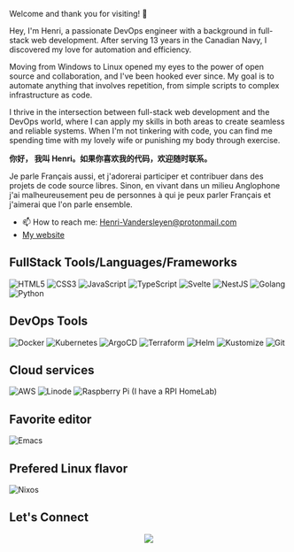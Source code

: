 Welcome and thank you for visiting! :wave:
 
Hey, I'm Henri, a passionate DevOps engineer with a background in full-stack web development. After serving 13 years in the Canadian Navy, I discovered my love for automation and efficiency.

Moving from Windows to Linux opened my eyes to the power of open source and collaboration, and I've been hooked ever since. My goal is to automate anything that involves repetition, from simple scripts to complex infrastructure as code.

I thrive in the intersection between full-stack web development and the DevOps world, where I can apply my skills in both areas to create seamless and reliable systems. When I'm not tinkering with code, you can find me spending time with my lovely wife or punishing my body through exercise.

**你好，
我叫 Henri。如果你喜欢我的代码，欢迎随时联系。**

Je parle Français aussi, et j'adorerai participer et contribuer dans des projets de code source libres. Sinon, en vivant dans un milieu Anglophone j'ai malheureusement peu de personnes à qui je peux parler Français et j'aimerai que l'on parle ensemble.

- 📫 How to reach me: Henri-Vandersleyen@protonmail.com
- [My website](https://me.vandersleyen.dev)


## FullStack Tools/Languages/Frameworks
![HTML5](https://img.shields.io/badge/-HTML5-%23E44D27?logo=html5&logoColor=ffffff)
![CSS3](https://img.shields.io/badge/-CSS3-%231572B6?logo=css3)
![JavaScript](https://img.shields.io/badge/-JavaScript-%23F7DF1C?logo=javascript&logoColor=000000&labelColor=%23F7DF1C&color=%23FFCE5A)
![TypeScript](https://img.shields.io/badge/-TypeScript-007ACC?logo=typescript&logoColor=white)
![Svelte](https://img.shields.io/badge/-Svelte-%61DAFBFF?logo=svelte&logoColor=%cc3900&labelColor=%61DAFB)
![NestJS](https://img.shields.io/badge/-NestJS-E0234E?logo=nestjs&logoColor=white)
![Golang](https://img.shields.io/badge/-Go-%2300ADD8?logo=go&logoColor=white)
![Python](https://img.shields.io/badge/-Python-%233776AB?logo=python&logoColor=ffffff)
## DevOps Tools
![Docker](https://img.shields.io/badge/-Docker-%232496ED?logo=docker&logoColor=ffffff)
![Kubernetes](https://img.shields.io/badge/-Kubernetes-%23326CE5?logo=kubernetes&logoColor=ffffff)
![ArgoCD](https://img.shields.io/badge/-ArgoCD-%233DCE9A?logo=argocd&logoColor=ffffff)
![Terraform](https://img.shields.io/badge/-Terraform-%23007ACC?logo=terraform&logoColor=ffffff)
![Helm](https://img.shields.io/badge/-Helm-%230F1689?logo=helm&logoColor=white)
![Kustomize](https://img.shields.io/badge/-Kustomize-%230075A8?logo=kubernetes&logoColor=white)
![Git](https://img.shields.io/badge/-Git-%23F05032?logo=git&logoColor=%23ffffff)
## Cloud services 
![AWS](https://img.shields.io/badge/-AWS-%23FF9900?logo=amazon-aws&logoColor=ffffff)
![Linode](https://img.shields.io/badge/-Linode-%230097C6?logo=linode&logoColor=ffffff)
![Raspberry Pi](https://img.shields.io/badge/-Raspberry%20Pi-C51A4A?logo=Raspberry-Pi) (I have a RPI HomeLab)
## Favorite editor
![Emacs](https://img.shields.io/badge/-Emacs-%237F5AB6?logo=gnu-emacs&logoColor=white)
## Prefered Linux flavor
![Nixos](https://img.shields.io/badge/-NixOS-%235277C3?logo=nixos&logoColor=ffffff)
##  Let's Connect
<p align="center">
	<a href="https://www.linkedin.com/in/henri-vandersleyen-a25a8312b/" target="_blank"><img src="https://img.shields.io/badge/linkedin-%230077B5.svg?style=for-the-badge&logo=linkedin&logoColor=white"/></a>	
</p>
